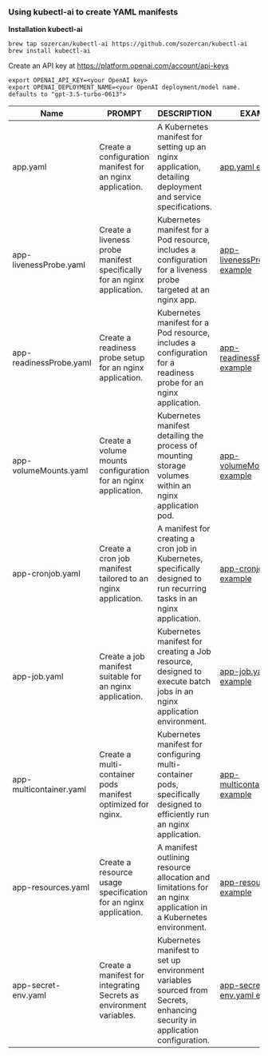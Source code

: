 ### Using kubectl-ai to create YAML manifests

**Installation kubectl-ai**

```console
brew tap sozercan/kubectl-ai https://github.com/sozercan/kubectl-ai
brew install kubectl-ai
```

Create an API key at https://platform.openai.com/account/api-keys

```console
export OPENAI_API_KEY=<your OpenAI key>
export OPENAI_DEPLOYMENT_NAME=<your OpenAI deployment/model name. defaults to "gpt-3.5-turbo-0613">
```


| Name                      | PROMPT                                                   | DESCRIPTION                                                                                   | EXAMPLE                              |
|---------------------------|----------------------------------------------------------|-----------------------------------------------------------------------------------------------|--------------------------------------|
| app.yaml                  | Create a configuration manifest for an nginx application. | A Kubernetes manifest for setting up an nginx application, detailing deployment and service specifications. | [app.yaml example](/yaml/app.yaml) |
| app-livenessProbe.yaml    | Create a liveness probe manifest specifically for an nginx application. | Kubernetes manifest for a Pod resource, includes a configuration for a liveness probe targeted at an nginx app. | [app-livenessProbe.yaml example](/yaml/app-livenessProbe.yaml) |
| app-readinessProbe.yaml   | Create a readiness probe setup for an nginx application. | Kubernetes manifest for a Pod resource, includes a configuration for a readiness probe for an nginx application. | [app-readinessProbe.yaml example](/yaml/app-readinessProbe.yaml) |
| app-volumeMounts.yaml     | Create a volume mounts configuration for an nginx application. | Kubernetes manifest detailing the process of mounting storage volumes within an nginx application pod. | [app-volumeMounts.yaml example](/yaml/app-volumeMounts.yaml) |
| app-cronjob.yaml          | Create a cron job manifest tailored to an nginx application. | A manifest for creating a cron job in Kubernetes, specifically designed to run recurring tasks in an nginx application. | [app-cronjob.yaml example](/yaml/app-cronjob.yaml) |
| app-job.yaml              | Create a job manifest suitable for an nginx application. | Kubernetes manifest for creating a Job resource, designed to execute batch jobs in an nginx application environment. | [app-job.yaml example](/yaml/app-job.yaml) |
| app-multicontainer.yaml   | Create a multi-container pods manifest optimized for nginx. | Kubernetes manifest for configuring multi-container pods, specifically designed to efficiently run an nginx application. | [app-multicontainer.yaml example](/yaml/app-multicontainer.yaml) |
| app-resources.yaml        | Create a resource usage specification for an nginx application. | A manifest outlining resource allocation and limitations for an nginx application in a Kubernetes environment. | [app-resources.yaml example](/yaml/app-resources.yaml) |
| app-secret-env.yaml       | Create a manifest for integrating Secrets as environment variables. | Kubernetes manifest to set up environment variables sourced from Secrets, enhancing security in application configuration. | [app-secret-env.yaml example](/yaml/app-secret-env.yaml) |
